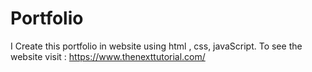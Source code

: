 # Portfolio
I Create this portfolio in website using html , css, javaScript. To see the website visit :  https://www.thenexttutorial.com/
